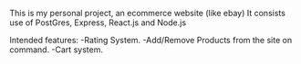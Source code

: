 This is my personal project, an ecommerce website (like ebay) 
It consists use of PostGres, Express, React.js and Node.js

Intended features:
-Rating System.
-Add/Remove Products from the site on command.
-Cart system.